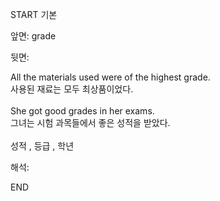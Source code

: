 START
기본

앞면:
grade


뒷면:
<div>All the materials used were of the highest grade. </div><div>사용된 재료는 모두 최상품이었다.</div><div><br></div><div><div>She got good grades in her exams. </div><div>그녀는 시험 과목들에서 좋은 성적을 받았다.</div></div><div><br></div><div>성적 , 등급 , 학년</div>


해석:
<!--ID: 1746614454001-->
END